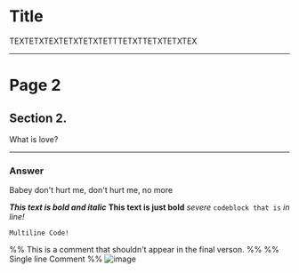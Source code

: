 # Title
TEXTETXTEXTETXTETXTETTTETXTTETXTETXTEX

---

# Page 2
## Section 2.
What is love?

---

### Answer
Babey don't hurt me, don't hurt me, no more

***This text is bold and italic***
**This text is just bold**
*severe*
`codeblock that is` *in line!*

```
Multiline Code!
```
%%
This is a comment that shouldn't appear in the final verson.
%%
%% Single line Comment %%
![image](assets/winnerwind.png)
